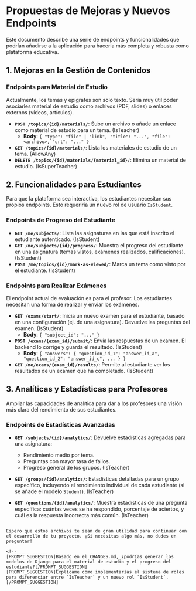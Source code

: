 # Propuestas de Mejoras y Nuevos Endpoints

Este documento describe una serie de endpoints y funcionalidades que podrían añadirse a la aplicación para hacerla más completa y robusta como plataforma educativa.

## 1. Mejoras en la Gestión de Contenidos

### Endpoints para Material de Estudio

Actualmente, los temas y epígrafes son solo texto. Sería muy útil poder asociarles material de estudio como archivos (PDF, slides) o enlaces externos (vídeos, artículos).

*   **`POST /topics/{id}/materials/`**: Sube un archivo o añade un enlace como material de estudio para un tema. (IsTeacher)
    *   **Body**: `{ "type": "file" | "link", "title": "...", "file": <archivo>, "url": "..." }`
*   **`GET /topics/{id}/materials/`**: Lista los materiales de estudio de un tema. (AllowAny)
*   **`DELETE /topics/{id}/materials/{material_id}/`**: Elimina un material de estudio. (IsSuperTeacher)

## 2. Funcionalidades para Estudiantes

Para que la plataforma sea interactiva, los estudiantes necesitan sus propios endpoints. Esto requeriría un nuevo rol de usuario `IsStudent`.

### Endpoints de Progreso del Estudiante

*   **`GET /me/subjects/`**: Lista las asignaturas en las que está inscrito el estudiante autenticado. (IsStudent)
*   **`GET /me/subjects/{id}/progress/`**: Muestra el progreso del estudiante en una asignatura (temas vistos, exámenes realizados, calificaciones). (IsStudent)
*   **`POST /me/topics/{id}/mark-as-viewed/`**: Marca un tema como visto por el estudiante. (IsStudent)

### Endpoints para Realizar Exámenes

El endpoint actual de evaluación es para el profesor. Los estudiantes necesitan una forma de realizar y enviar los exámenes.

*   **`GET /exams/start/`**: Inicia un nuevo examen para el estudiante, basado en una configuración (ej. de una asignatura). Devuelve las preguntas del examen. (IsStudent)
    *   **Body**: `{ "subject_id": "..." }`
*   **`POST /exams/{exam_id}/submit/`**: Envía las respuestas de un examen. El backend lo corrige y guarda el resultado. (IsStudent)
    *   **Body**: `{ "answers": { "question_id_1": "answer_id_a", "question_id_2": "answer_id_c", ... } }`
*   **`GET /me/exams/{exam_id}/results/`**: Permite al estudiante ver los resultados de un examen que ha completado. (IsStudent)

## 3. Analíticas y Estadísticas para Profesores

Ampliar las capacidades de analítica para dar a los profesores una visión más clara del rendimiento de sus estudiantes.

### Endpoints de Estadísticas Avanzadas

*   **`GET /subjects/{id}/analytics/`**: Devuelve estadísticas agregadas para una asignatura:
    *   Rendimiento medio por tema.
    *   Preguntas con mayor tasa de fallos.
    *   Progreso general de los grupos.
    (IsTeacher)

*   **`GET /groups/{id}/analytics/`**: Estadísticas detalladas para un grupo específico, incluyendo el rendimiento individual de cada estudiante (si se añade el modelo `Student`). (IsTeacher)

*   **`GET /questions/{id}/analytics/`**: Muestra estadísticas de una pregunta específica: cuántas veces se ha respondido, porcentaje de aciertos, y cuál es la respuesta incorrecta más común. (IsTeacher)

```

Espero que estos archivos te sean de gran utilidad para continuar con el desarrollo de tu proyecto. ¡Si necesitas algo más, no dudes en preguntar!

<!--
[PROMPT_SUGGESTION]Basado en el CHANGES.md, ¿podrías generar los modelos de Django para el material de estudio y el progreso del estudiante?[/PROMPT_SUGGESTION]
[PROMPT_SUGGESTION]Explícame cómo implementarías el sistema de roles para diferenciar entre `IsTeacher` y un nuevo rol `IsStudent`.[/PROMPT_SUGGESTION]
